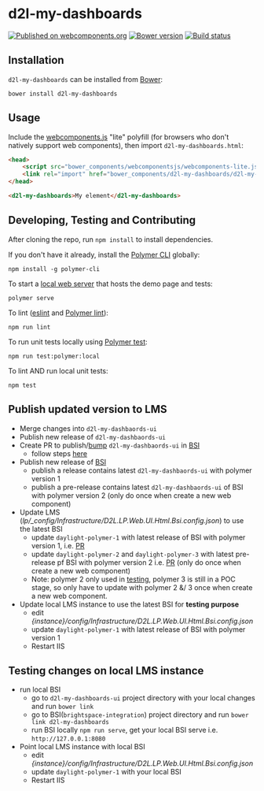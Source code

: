 # d2l-my-dashboards
[![Published on webcomponents.org](https://img.shields.io/badge/webcomponents.org-published-blue.svg)](https://www.webcomponents.org/element/Brightspace/d2l-my-dashboard-ui)
[![Bower version][bower-image]][bower-url]
[![Build status][ci-image]][ci-url]

## Installation

`d2l-my-dashboards` can be installed from [Bower][bower-url]:
```shell
bower install d2l-my-dashboards
```

## Usage

Include the [webcomponents.js](http://webcomponents.org/polyfills/) "lite" polyfill (for browsers who don't natively support web components), then import `d2l-my-dashboards.html`:

```html
<head>
	<script src="bower_components/webcomponentsjs/webcomponents-lite.js"></script>
	<link rel="import" href="bower_components/d2l-my-dashboards/d2l-my-dashboards.html">
</head>
```

<!---
```
<custom-element-demo>
  <template>
    <script src="../webcomponentsjs/webcomponents-lite.js"></script>
    <link rel="import" href="../d2l-typography/d2l-typography.html">
    <link rel="import" href="d2l-my-dashboards.html">
    <custom-style include="d2l-typography">
      <style is="custom-style" include="d2l-typography"></style>
    </custom-style>
    <style>
      html {
        font-size: 20px;
        font-family: 'Lato', 'Lucida Sans Unicode', 'Lucida Grande', sans-serif;
      }
    </style>
    <next-code-block></next-code-block>
  </template>
</custom-element-demo>
```
-->
```html
<d2l-my-dashboards>My element</d2l-my-dashboards>
```

## Developing, Testing and Contributing

After cloning the repo, run `npm install` to install dependencies.

If you don't have it already, install the [Polymer CLI](https://www.polymer-project.org/3.0/docs/tools/polymer-cli) globally:

```shell
npm install -g polymer-cli
```

To start a [local web server](https://www.polymer-project.org/3.0/docs/tools/polymer-cli-commands#serve) that hosts the demo page and tests:

```shell
polymer serve
```

To lint ([eslint](http://eslint.org/) and [Polymer lint](https://www.polymer-project.org/3.0/docs/tools/polymer-cli-commands#lint)):

```shell
npm run lint
```

To run unit tests locally using [Polymer test](https://www.polymer-project.org/3.0/docs/tools/polymer-cli-commands#tests):

```shell
npm run test:polymer:local
```

To lint AND run local unit tests:

```shell
npm test
```

## Publish updated version to LMS

- Merge changes into `d2l-my-dashbaords-ui`
- Publish new release of `d2l-my-dashbaords-ui`
- Create PR to publish/[bump](https://github.com/Brightspace/brightspace-integration/pull/928/files) `d2l-my-dashbaords-ui` in [BSI](https://github.com/Brightspace/brightspace-integration)
  * follow steps [here](https://github.com/Brightspace/brightspace-integration#bower-locking)
- Publish new release of [BSI](https://github.com/Brightspace/brightspace-integration)
  * publish a release contains latest `d2l-my-dashbaords-ui` with polymer version 1
  * publish a pre-release contains latest `d2l-my-dashbaords-ui` of BSI with polymer version 2 (only do once when create a new web component)
- Update LMS (*lp/_config/Infrastructure/D2L.LP.Web.UI.Html.Bsi.config.json*) to use the latest BSI
  * update `daylight-polymer-1` with latest release of BSI with polymer version 1, i.e. [PR](https://git.dev.d2l/projects/CORE/repos/lp/pull-requests/10442/diff)
  * update `daylight-polymer-2` and `daylight-polymer-3` with latest pre-release pf BSI with polymer version 2 i.e. [PR](https://git.dev.d2l/projects/CORE/repos/lp/pull-requests/10399/overview) (only do once when create a new web component)
  * Note: polymer 2 only used in [testing](http://search.dev.d2l/source/xref/Lms/lp/framework/web/D2L.LP.Web.IntegrationTests/UI/Html/Bsi/BsiAssetVerificationTests.cs#40), polymer 3 is still in a POC stage, so only have to update with polymer 2 &/ 3 once when create a new web component.
- Update local LMS instance to use the latest BSI for **testing purpose**
  * edit *{instance}/config/Infrastructure/D2L.LP.Web.UI.Html.Bsi.config.json*
  * update `daylight-polymer-1` with latest release of BSI with polymer version 1
  * Restart IIS

## Testing changes on local LMS instance

- run local BSI
  * go to `d2l-my-dashboards-ui` project directory with your local changes and run `bower link`
  * go to BSI(`brightspace-integration`) project directory and run `bower link d2l-my-dashboards`
  * run BSI locally `npm run serve`, get your local BSI serve i.e. `http://127.0.0.1:8080`
- Point local LMS instance with local BSI
  * edit *{instance}/config/Infrastructure/D2L.LP.Web.UI.Html.Bsi.config.json*
  * update `daylight-polymer-1` with your local BSI
  * Restart IIS


[bower-url]: http://bower.io/search/?q=d2l-my-dashboards
[bower-image]: https://badge.fury.io/bo/d2l-my-dashboards.svg
[ci-url]: https://travis-ci.org/Brightspace/d2l-my-dashboards-ui
[ci-image]: https://travis-ci.org/Brightspace/d2l-my-dashboards-ui.svg?branch=master
